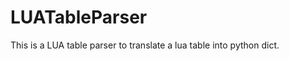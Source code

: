 LUATableParser
==============

This is a LUA table parser to translate a lua table into python dict.
